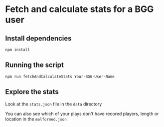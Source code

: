 # Fetch and calculate stats for a BGG user

## Install dependencies
```
npm install
```

## Running the script
```
npm run fetchAndCalculateStats Your-BGG-User-Name
```

## Explore the stats
Look at the `stats.json` file in the `data` directory 

You can also see which of your plays don't have recored players, length or location in the `malformed.json`